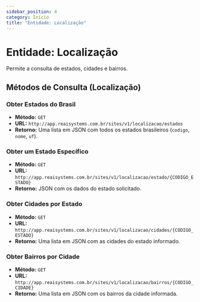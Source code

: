 ```yaml
---
sidebar_position: 4
category: Início
title: "Entidade: Localização"
---
```


# Entidade: Localização

Permite a consulta de estados, cidades e bairros.

## Métodos de Consulta (Localização)

### Obter Estados do Brasil

- **Método:** `GET`
- **URL:** `http://app.reaisystems.com.br/sites/v1/localizacao/estados`
- **Retorno:** Uma lista em JSON com todos os estados brasileiros (`codigo`, `nome`, `uf`).

### Obter um Estado Específico

- **Método:** `GET`
- **URL:** `http://app.reaisystems.com.br/sites/v1/localizacao/estado/{CODIGO_ESTADO}`
- **Retorno:** JSON com os dados do estado solicitado.

### Obter Cidades por Estado

- **Método:** `GET`
- **URL:** `http://app.reaisystems.com.br/sites/v1/localizacao/cidades/{CODIGO_ESTADO}`
- **Retorno:** Uma lista em JSON com as cidades do estado informado.

### Obter Bairros por Cidade

- **Método:** `GET`
- **URL:** `http://app.reaisystems.com.br/sites/v1/localizacao/bairros/{CODIGO_CIDADE}`
- **Retorno:** Uma lista em JSON com os bairros da cidade informada.
